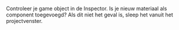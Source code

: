 Controleer je game object in de Inspector. Is je nieuw materiaal als component toegevoegd? Als dit niet het geval is, sleep het vanuit het projectvenster. 
